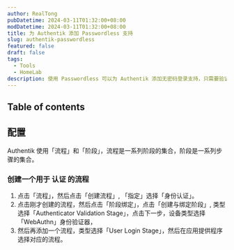 ```yaml
---
author: RealTong
pubDatetime: 2024-03-11T01:32:00+08:00
modDatetime: 2024-03-11T01:32:00+08:00
title: 为 Authentik 添加 Passwordless 支持
slug: authentik-passwordless
featured: false
draft: false
tags:
  - Tools
  - HomeLab
description: 使用 Passwordless 可以为 Authentik 添加无密码登录支持，只需要验证 YubiKey 或者 iPhone 就可以登录任何通过 Authentik 验证的服务。
---
```


## Table of contents

## 配置

Authentik 使用「流程」和「阶段」，流程是一系列阶段的集合，阶段是一系列步骤的集合。

### 创建一个用于 认证 的流程

1. 点击「流程」，然后点击「创建流程」, 「指定」选择「身份认证」。
2. 点击刚才创建的流程，然后点击「阶段绑定」，点击「创建与绑定阶段」, 类型选择「Authenticator Validation Stage」，点击下一步，设备类型选择「WebAuthn」身份验证器，
3. 然后再添加一个流程，类型选择「User Login Stage」，然后在应用提供程序选择对应的流程。
